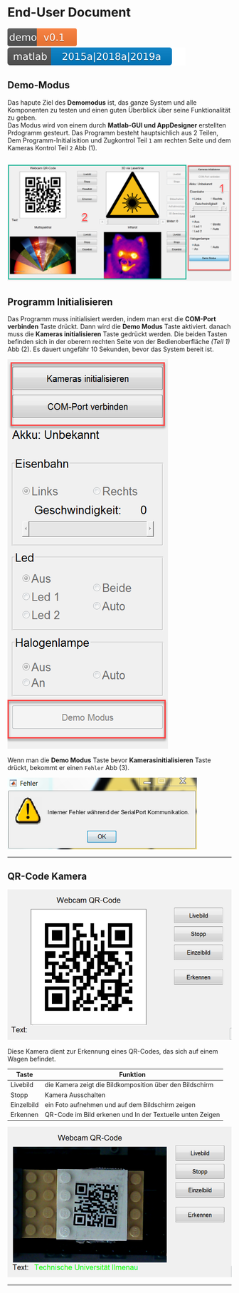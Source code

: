# End-User Document 
![Demo-Ver](svgs/demov1.svg)
![Matlab-Ver](svgs/versions.svg)
## **Demo-Modus**

Das hapute Ziel des **Demomodus** ist, das ganze System und alle Komponenten zu testen und einen guten Überblick über seine Funktionalität zu geben.  
Das Modus wird von einem durch **Matlab-GUI und AppDesigner** erstellten Prdogramm gesteurt.
Das Programm besteht hauptsichlich aus 2 Teilen, Dem Programm-Initialisition und Zugkontrol Teil `1` am rechten Seite und dem Kameras Kontrol Teil `2` Abb (1).

![Abb1](images/oberflacheAktiv.PNG  "Nutzer Bedienoberfläche")
---

## **Programm Initialisieren**

Das Programm muss initialisiert werden, indem man erst die **COM-Port verbinden** Taste drückt. Dann wird die **Demo Modus** Taste aktiviert. danach muss die **Kameras initialisieren** Taste gedrückt werden. Die beiden Tasten befinden sich in der oberern rechten Seite von der Bedienoberfläche *(Teil 1)* Abb (2). Es dauert ungefähr 10 Sekunden, bevor das System bereit ist.  

![Abb2](images/kontro1.PNG "Kontrol 1")  

Wenn man die **Demo Modus** Taste bevor **Kamerasinitialisieren** Taste drückt, bekommt er einen `Fehler` Abb (3).

![Abb3](images/demoFehler.PNG "Fehler") 

---

## **QR-Code Kamera**

![Abb3](images/QR1.PNG "QR code Kamera")  

Diese Kamera dient zur Erkennung eines QR-Codes, das sich auf einem Wagen befindet.

|Taste| Funktion|
|-----|---------|
|Livebild| die Kamera zeigt die Bildkomposition über den Bildschirm|
|Stopp|Kamera Ausschalten|
|Einzelbild|ein Foto aufnehmen und auf dem Bildschirm zeigen|
|Erkennen|QR-Code im Bild erkenen und In der Textuelle unten Zeigen|

![Abb4](images/QRerkennen.PNG "QR code erkennen")  

---
